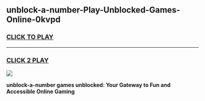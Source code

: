 
## unblock-a-number-Play-Unblocked-Games-Online-0kvpd
<h3>
<a href="https://premium76.site?title=unblock-a-number&ref=25A">CLICK TO PLAY</a></h3>
<hr>

<h3>
<a href="https://premium76.site?title=unblock-a-number&ref=25A">CLICK 2 PLAY</a>
  
</h3>

<a href="https://premium76.site?title=unblock-a-number&ref=25A"><img src="https://clearcache.store/games.png"></a>


**unblock-a-number games unblocked: Your Gateway to Fun and Accessible Online Gaming**

